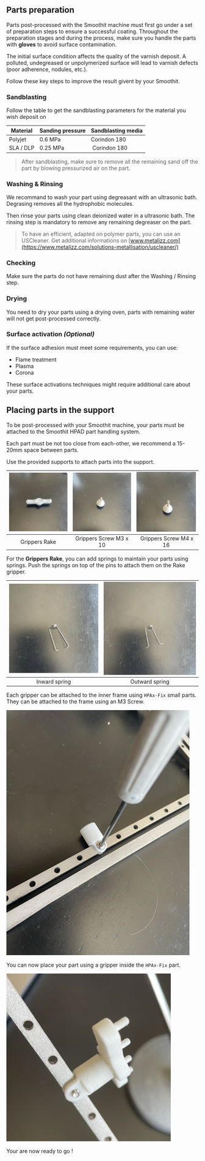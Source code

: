 ## Parts preparation

Parts post-processed with the Smoothit machine must first go under a set of preparation steps to ensure a successful coating. Throughout the preparation stages and during the process, make sure you handle the parts with **gloves** to avoid surface contamination.

The initial surface condition affects the quality of the varnish deposit. A polluted, undegreased or unpolymerized surface will lead to varnish defects (poor adherence, nodules, etc.).

Follow these key steps to improve the result givent by your Smoothit.

### Sandblasting

Follow the table to get the sandblasting parameters for the material you wish deposit on

| Material | Sanding pressure | Sandblasting media |
| ------ | ------ | ----- |
| Polyjet | 0.6 MPa | Corindon 180 |
| SLA / DLP | 0.25 MPa | Corindon 180 |

> After sandblasting, make sure to remove all the remaining sand off the part by blowing pressurized air on the part.

### Washing & Rinsing

We recommand to wash your part using degreasant with an ultrasonic bath. Degrasing removes all the hydrophobic molecules.

Then rinse your parts using clean deionized water in a ultrasonic bath. The rinsing step is mandatory to remove any remaining degreaser on the part.

> To have an efficient, adapted on polymer parts, you can use an USCleaner. Get additional informations on [www.metalizz.com](https://www.metalizz.com/solutions-metallisation/uscleaner/)

### Checking

Make sure the parts do not have remaining dust after the Washing / Rinsing step.

### Drying

You need to dry your parts using a drying oven, parts with remaining water will not get post-processed correctly.

### Surface activation *(Optional)*

If the surface adhesion must meet some requirements, you can use:

- Flame treatment
- Plasma
- Corona

These surface activations techniques might require additional care about your parts.

## Placing parts in the support

To be post-processed with your Smoothit machine, your parts must be attached to the Smoothit HPAD part handling system.

Each part must be not too close from each-other, we recommend a 15-20mm space between parts.

Use the provided supports to attach parts into the support.

| ![Grippers rake](grippers_rake.png) | ![Grippers Screw M3x10](grippers_screw_m3x10.png) | ![Grippers Screw M3x16](grippers_screw_m3x16.png) |
| :----: | :----: | :----: |
| Grippers Rake | Grippers Screw M3 x 10 | Grippers Screw M4 x 16 |

For the **Grippers Rake**, you can add springs to maintain your parts using springs. Push the springs on top of the pins to attach them on the Rake gripper.

| ![Inward spring](grippers_rake_spring_inward.png)| ![Outward spring](grippers_rake_spring_outward.png) |
| :---: | :---: |
| Inward spring | Outward spring |

Each gripper can be attached to the inner frame using `HPAx-Fix` small parts. They can be attached to the frame using an M3 Screw.

![HPAx-Fix on the frame](hpax_fix.png)

You can now place your part using a gripper inside the `HPAx-Fix` part.

![HPAx-Fix on the frame with support](hpax_fix_with_rake.png)

Your are now ready to go !
